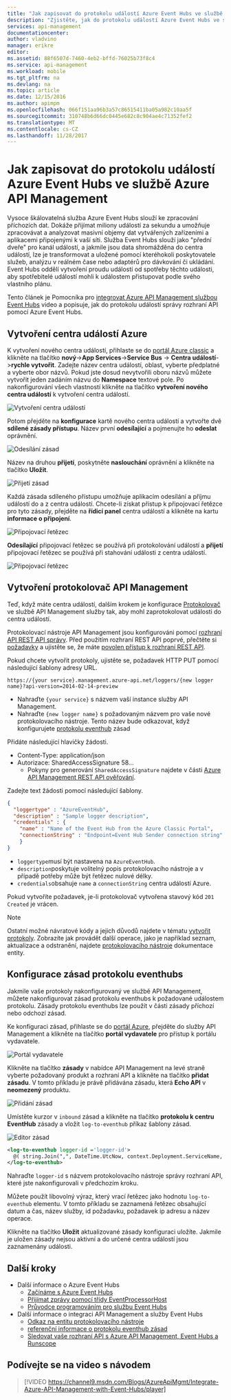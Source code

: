 ```yaml
---
title: "Jak zapisovat do protokolu událostí Azure Event Hubs ve službě Azure API Management | Microsoft Docs"
description: "Zjistěte, jak do protokolu událostí Azure Event Hubs ve službě Azure API Management."
services: api-management
documentationcenter: 
author: vladvino
manager: erikre
editor: 
ms.assetid: 88f6507d-7460-4eb2-bffd-76025b73f8c4
ms.service: api-management
ms.workload: mobile
ms.tgt_pltfrm: na
ms.devlang: na
ms.topic: article
ms.date: 12/15/2016
ms.author: apimpm
ms.openlocfilehash: 066f151aa96b3a57c86515411ba05a982c10aa5f
ms.sourcegitcommit: 310748b6d66dc0445e682c8c904ae4c71352fef2
ms.translationtype: MT
ms.contentlocale: cs-CZ
ms.lasthandoff: 11/28/2017
---
```

# <a name="how-to-log-events-to-azure-event-hubs-in-azure-api-management"></a>Jak zapisovat do protokolu událostí Azure Event Hubs ve službě Azure API Management
Vysoce škálovatelná služba Azure Event Hubs slouží ke zpracování příchozích dat. Dokáže přijímat miliony událostí za sekundu a umožňuje zpracovávat a analyzovat masivní objemy dat vytvářených zařízeními a aplikacemi připojenými k vaší síti. Služba Event Hubs slouží jako "přední dveře" pro kanál událostí, a jakmile jsou data shromážděna do centra událostí, lze je transformovat a uložené pomocí kteréhokoli poskytovatele služeb, analýzu v reálném čase nebo adaptérů pro dávkování či ukládání. Event Hubs oddělí vytvoření proudu událostí od spotřeby těchto události, aby spotřebitelé událostí mohli k událostem přistupovat podle svého vlastního plánu.

Tento článek je Pomocníka pro [integrovat Azure API Management službou Event Hubs](https://azure.microsoft.com/documentation/videos/integrate-azure-api-management-with-event-hubs/) video a popisuje, jak do protokolu událostí správy rozhraní API pomocí Azure Event Hubs.

## <a name="create-an-azure-event-hub"></a>Vytvoření centra událostí Azure
K vytvoření nového centra událostí, přihlaste se do [portál Azure classic](https://manage.windowsazure.com) a klikněte na tlačítko **nový**->**App Services**->**Service Bus**  -> **Centra událostí**->**rychle vytvořit**. Zadejte název centra událostí, oblast, vyberte předplatné a vyberte obor názvů. Pokud jste dosud nevytvořili oboru názvů můžete vytvořit jeden zadáním názvu do **Namespace** textové pole. Po nakonfigurování všech vlastností klikněte na tlačítko **vytvoření nového centra událostí** k vytvoření centra událostí.

![Vytvoření centra událostí][create-event-hub]

Potom přejděte na **konfigurace** kartě nového centra událostí a vytvořte dvě **sdílené zásady přístupu**. Název první **odesílající** a pojmenujte ho **odeslat** oprávnění.

![Odesílání zásad][sending-policy]

Název na druhou **přijetí**, poskytněte **naslouchání** oprávnění a klikněte na tlačítko **Uložit**.

![Přijetí zásad][receiving-policy]

Každá zásada sdíleného přístupu umožňuje aplikacím odesílání a příjmu událostí do a z centra událostí. Chcete-li získat přístup k připojovací řetězce pro tyto zásady, přejděte na **řídicí panel** centra událostí a klikněte na kartu **informace o připojení**.

![Připojovací řetězec][event-hub-dashboard]

**Odesílající** připojovací řetězec se používá při protokolování událostí a **přijetí** připojovací řetězec se používá při stahování události z centra událostí.

![Připojovací řetězec][event-hub-connection-string]

## <a name="create-an-api-management-logger"></a>Vytvoření protokolovač API Management
Teď, když máte centra událostí, dalším krokem je konfigurace [Protokolovač](https://docs.microsoft.com/rest/api/apimanagement/apimanagementrest/azure-api-management-rest-api-logger-entity) ve službě API Management služby tak, aby mohl zaprotokolovat události do centra událostí.

Protokolovací nástroje API Management jsou konfigurováni pomocí [rozhraní API REST API správy](http://aka.ms/smapi). Před použitím rozhraní REST API poprvé, přečtěte si [požadavky](https://docs.microsoft.com/rest/api/apimanagement/apimanagementrest/api-management-rest#Prerequisites) a ujistěte se, že máte [povolen přístup k rozhraní REST API](https://docs.microsoft.com/rest/api/apimanagement/apimanagementrest/api-management-rest#EnableRESTAPI).

Pokud chcete vytvořit protokoly, ujistěte se, požadavek HTTP PUT pomocí následující šablony adresy URL.

`https://{your service}.management.azure-api.net/loggers/{new logger name}?api-version=2014-02-14-preview`

* Nahraďte `{your service}` s názvem vaší instance služby API Management.
* Nahraďte `{new logger name}` s požadovaným názvem pro vaše nové protokolovacího nástroje. Tento název bude odkazovat, když konfigurujete [protokolu eventhub](https://msdn.microsoft.com/library/azure/dn894085.aspx#log-to-eventhub) zásad

Přidáte následující hlavičky žádosti.

* Content-Type: application/json
* Autorizace: SharedAccessSignature 58...
  * Pokyny pro generování `SharedAccessSignature` najdete v části [Azure API Management REST API ověřování](https://docs.microsoft.com/rest/api/apimanagement/apimanagementrest/azure-api-management-rest-api-authentication).

Zadejte text žádosti pomocí následující šablony.

```json
{
  "loggertype" : "AzureEventHub",
  "description" : "Sample logger description",
  "credentials" : {
    "name" : "Name of the Event Hub from the Azure Classic Portal",
    "connectionString" : "Endpoint=Event Hub Sender connection string"
    }
}
```

* `loggertype`musí být nastavena na `AzureEventHub`.
* `description`poskytuje volitelný popis protokolovacího nástroje a v případě potřeby může být řetězec nulové délky.
* `credentials`obsahuje `name` a `connectionString` centra událostí Azure.

Pokud vytvoříte požadavek, je-li protokolovač vytvořena stavový kód `201 Created` je vrácen.

> [!NOTE]
> Ostatní možné návratové kódy a jejich důvodů najdete v tématu [vytvořit protokoly](https://docs.microsoft.com/rest/api/apimanagement/apimanagementrest/azure-api-management-rest-api-logger-entity#PUT). Zobrazíte jak provádět další operace, jako je například seznam, aktualizace a odstranění, najdete [protokolovacího nástroje](https://docs.microsoft.com/rest/api/apimanagement/apimanagementrest/azure-api-management-rest-api-logger-entity) dokumentace entity.
>
>

## <a name="configure-log-to-eventhubs-policies"></a>Konfigurace zásad protokolu eventhubs
Jakmile vaše protokoly nakonfigurovaný ve službě API Management, můžete nakonfigurovat zásad protokolu eventhubs k požadované událostem protokolu. Zásady protokolu eventhubs lze použít v části zásady příchozí nebo odchozí zásad.

Ke konfiguraci zásad, přihlaste se do [portál Azure](https://portal.azure.com), přejděte do služby API Management a klikněte na tlačítko **portál vydavatele** pro přístup k portálu vydavatele.

![Portál vydavatele][publisher-portal]

Klikněte na tlačítko **zásady** v nabídce API Management na levé straně vyberte požadovaný produkt a rozhraní API a klikněte na tlačítko **přidat zásadu**. V tomto příkladu je právě přidávána zásadu, která **Echo API** v **neomezený** produktu.

![Přidání zásad][add-policy]

Umístěte kurzor v `inbound` zásad a klikněte na tlačítko **protokolu k centru EventHub** zásady a vložit `log-to-eventhub` příkaz šablony zásad.

![Editor zásad][event-hub-policy]

```xml
<log-to-eventhub logger-id ='logger-id'>
  @( string.Join(",", DateTime.UtcNow, context.Deployment.ServiceName, context.RequestId, context.Request.IpAddress, context.Operation.Name))
</log-to-eventhub>
```

Nahraďte `logger-id` s názvem protokolovacího nástroje správy rozhraní API, které jste nakonfigurovali v předchozím kroku.

Můžete použít libovolný výraz, který vrací řetězec jako hodnotu `log-to-eventhub` elementu. V tomto příkladu se zaznamená řetězec obsahující datum a čas, název služby, id požadavku, požadavek ip adresu a název operace.

Klikněte na tlačítko **Uložit** aktualizované zásady konfiguraci uložíte. Jakmile je uložen zásady nejsou aktivní a do určené centra událostí jsou zaznamenány události.

## <a name="next-steps"></a>Další kroky
* Další informace o Azure Event Hubs
  * [Začínáme s Azure Event Hubs](../event-hubs/event-hubs-c-getstarted-send.md)
  * [Přijímat zprávy pomocí třídy EventProcessorHost](../event-hubs/event-hubs-dotnet-standard-getstarted-receive-eph.md)
  * [Průvodce programováním pro službu Event Hubs](../event-hubs/event-hubs-programming-guide.md)
* Další informace o integraci API Management a služby Event Hubs
  * [Odkaz na entitu protokolovacího nástroje](https://docs.microsoft.com/rest/api/apimanagement/loggers)
  * [referenční informace o protokolu eventhub zásad](https://docs.microsoft.com/azure/api-management/api-management-advanced-policies#log-to-eventhub)
  * [Sledovat vaše rozhraní API s Azure API Management, Event Hubs a Runscope](api-management-log-to-eventhub-sample.md)    

## <a name="watch-a-video-walkthrough"></a>Podívejte se na video s návodem
> [!VIDEO https://channel9.msdn.com/Blogs/AzureApiMgmt/Integrate-Azure-API-Management-with-Event-Hubs/player]
>
>

[publisher-portal]: ./media/api-management-howto-log-event-hubs/publisher-portal.png
[create-event-hub]: ./media/api-management-howto-log-event-hubs/create-event-hub.png
[event-hub-connection-string]: ./media/api-management-howto-log-event-hubs/event-hub-connection-string.png
[event-hub-dashboard]: ./media/api-management-howto-log-event-hubs/event-hub-dashboard.png
[receiving-policy]: ./media/api-management-howto-log-event-hubs/receiving-policy.png
[sending-policy]: ./media/api-management-howto-log-event-hubs/sending-policy.png
[event-hub-policy]: ./media/api-management-howto-log-event-hubs/event-hub-policy.png
[add-policy]: ./media/api-management-howto-log-event-hubs/add-policy.png
